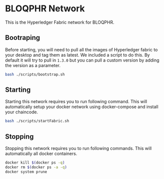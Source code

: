 # BLOQPHR Network
This is the Hyperledger Fabric network for BLOQPHR.

## Bootraping 
Before starting, you will need to pull all the images of Hyperledger fabric to your desktop and tag them as latest. We included a script to do this. By default it will try to pull in `1.3.0` but you can pull a custom version by adding the version as a parameter.
```bash
bash ./scripts/bootstrap.sh
```
## Starting
Starting this network requires you to run following command. This will automatically setup your docker network using docker-compose and install your chaincode.
```bash
bash ./scripts/startFabric.sh
```

## Stopping
Stopping this network requires you to run following commands. This will automatically all docker containers.
```bash
docker kill $(docker ps -q)
docker rm $(docker ps -a -q)
docker system prune
```
